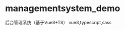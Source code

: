 <!--
 * @Author: your name
 * @Date: 2021-11-26 14:36:21
 * @LastEditTime: 2021-11-26 14:43:07
 * @LastEditors: Please set LastEditors
 * @Description: 打开koroFileHeader查看配置 进行设置: https://github.com/OBKoro1/koro1FileHeader/wiki/%E9%85%8D%E7%BD%AE
 * @FilePath: /managementsystem_demo/README.md
-->
# managementsystem_demo
后台管理系统（基于Vue3+TS）
vue3,typescript,sass

